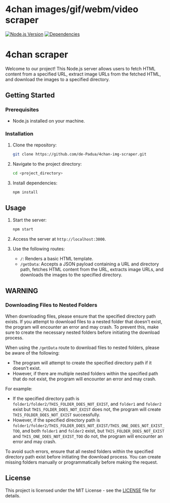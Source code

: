 
# 4chan images/gif/webm/video scraper

[![Node.js Version](https://img.shields.io/badge/Node.js-v14.17.0-green)](https://nodejs.org/)
[![Dependencies](https://img.shields.io/badge/Dependencies-axios%20%7C%20cheerio-blue)](https://www.npmjs.com/package/axios)


# 4chan scraper 





Welcome to our project! This Node.js server allows users to fetch HTML content from a specified URL, extract image URLs from the fetched HTML, and download the images to a specified directory.

## Getting Started

### Prerequisites
- Node.js installed on your machine.

### Installation
1. Clone the repository:
    ```bash
    git clone https://github.com/de-Padua/4chan-img-scraper.git
    ```

2. Navigate to the project directory:
    ```bash
    cd <project_directory>
    ```

3. Install dependencies:
    ```bash
    npm install
    ```

## Usage
1. Start the server:
    ```bash
    npm start
    ```

2. Access the server at `http://localhost:3000`.


3. Use the following routes:

    - `/`: Renders a basic HTML template.
    - `/getData`: Accepts a JSON payload containing a URL and directory path, fetches HTML content from the URL, extracts image URLs, and downloads the images to the specified directory.


## WARNING

### Downloading Files to Nested Folders

When downloading files, please ensure that the specified directory path exists. If you attempt to download files to a nested folder that doesn't exist, the program will encounter an error and may crash. To prevent this, make sure to create the necessary nested folders before initiating the download process.


When using the `/getData` route to download files to nested folders, please be aware of the following:

- The program will attempt to create the specified directory path if it doesn't exist.
- However, if there are multiple nested folders within the specified path that do not exist, the program will encounter an error and may crash.

For example:
- If the specified directory path is `folder1/folder2/THIS_FOLDER_DOES_NOT_EXIST`, and `folder1` and `folder2` exist but `THIS_FOLDER_DOES_NOT_EXIST` does not, the program will create `THIS_FOLDER_DOES_NOT_EXIST` successfully.
- However, if the specified directory path is `folder1/folder2/THIS_FOLDER_DOES_NOT_EXIST/THIS_ONE_DOES_NOT_EXIST_TOO`, and both `folder1` and `folder2` exist, but `THIS_FOLDER_DOES_NOT_EXIST` and `THIS_ONE_DOES_NOT_EXIST_TOO` do not, the program will encounter an error and may crash.

To avoid such errors, ensure that all nested folders within the specified directory path exist before initiating the download process. You can create missing folders manually or programmatically before making the request.





## License
This project is licensed under the MIT License - see the [LICENSE](LICENSE) file for details.


